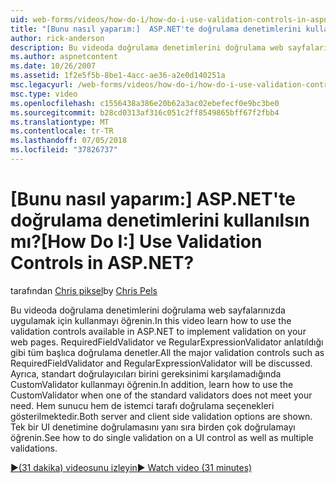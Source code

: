 ```yaml
---
uid: web-forms/videos/how-do-i/how-do-i-use-validation-controls-in-aspnet
title: "[Bunu nasıl yaparım:]  ASP.NET'te doğrulama denetimlerini kullanılsın mı? | Microsoft Docs"
author: rick-anderson
description: Bu videoda doğrulama denetimlerini doğrulama web sayfalarınızda uygulamak için kullanmayı öğrenin. Tüm başlıca doğrulama gibi denetimleri...
ms.author: aspnetcontent
ms.date: 10/26/2007
ms.assetid: 1f2e5f5b-8be1-4acc-ae36-a2e0d140251a
msc.legacyurl: /web-forms/videos/how-do-i/how-do-i-use-validation-controls-in-aspnet
msc.type: video
ms.openlocfilehash: c1556438a386e20b62a3ac02ebefecf0e9bc3be0
ms.sourcegitcommit: b28cd0313af316c051c2ff8549865bff67f2fbb4
ms.translationtype: MT
ms.contentlocale: tr-TR
ms.lasthandoff: 07/05/2018
ms.locfileid: "37826737"
---
```

<a name="how-do-i--use-validation-controls-in-aspnet"></a><span data-ttu-id="90840-105">[Bunu nasıl yaparım:]  ASP.NET'te doğrulama denetimlerini kullanılsın mı?</span><span class="sxs-lookup"><span data-stu-id="90840-105">[How Do I:]  Use Validation Controls in ASP.NET?</span></span>
====================
<span data-ttu-id="90840-106">tarafından [Chris piksel](https://twitter.com/chrispels)</span><span class="sxs-lookup"><span data-stu-id="90840-106">by [Chris Pels](https://twitter.com/chrispels)</span></span>

<span data-ttu-id="90840-107">Bu videoda doğrulama denetimlerini doğrulama web sayfalarınızda uygulamak için kullanmayı öğrenin.</span><span class="sxs-lookup"><span data-stu-id="90840-107">In this video learn how to use the validation controls available in ASP.NET to implement validation on your web pages.</span></span> <span data-ttu-id="90840-108">RequiredFieldValidator ve RegularExpressionValidator anlatıldığı gibi tüm başlıca doğrulama denetler.</span><span class="sxs-lookup"><span data-stu-id="90840-108">All the major validation controls such as RequiredFieldValidator and RegularExpressionValidator will be discussed.</span></span> <span data-ttu-id="90840-109">Ayrıca, standart doğrulayıcıları birini gereksinimi karşılamadığında CustomValidator kullanmayı öğrenin.</span><span class="sxs-lookup"><span data-stu-id="90840-109">In addition, learn how to use the CustomValidator when one of the standard validators does not meet your need.</span></span> <span data-ttu-id="90840-110">Hem sunucu hem de istemci tarafı doğrulama seçenekleri gösterilmektedir.</span><span class="sxs-lookup"><span data-stu-id="90840-110">Both server and client side validation options are shown.</span></span> <span data-ttu-id="90840-111">Tek bir UI denetimine doğrulamasını yanı sıra birden çok doğrulamayı öğrenin.</span><span class="sxs-lookup"><span data-stu-id="90840-111">See how to do single validation on a UI control as well as multiple validations.</span></span>

[<span data-ttu-id="90840-112">&#9654;(31 dakika) videosunu izleyin</span><span class="sxs-lookup"><span data-stu-id="90840-112">&#9654; Watch video (31 minutes)</span></span>](https://channel9.msdn.com/Blogs/ASP-NET-Site-Videos/how-do-i-use-validation-controls-in-aspnet)

